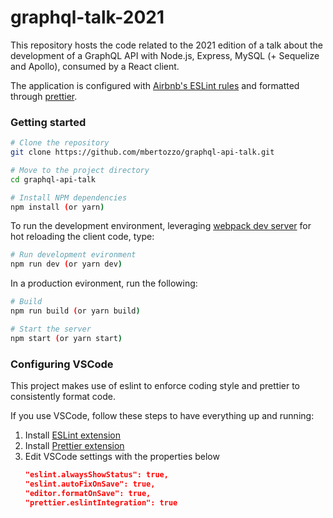 # graphql-talk-2021

This repository hosts the code related to the 2021 edition of a talk about the development of a GraphQL API with Node.js, Express, MySQL (+ Sequelize and Apollo), consumed by a React client.

The application is configured with [Airbnb's ESLint rules](https://github.com/airbnb/javascript) and formatted through [prettier](https://prettier.io/).

### Getting started

```bash
# Clone the repository
git clone https://github.com/mbertozzo/graphql-api-talk.git

# Move to the project directory
cd graphql-api-talk

# Install NPM dependencies
npm install (or yarn)
```

To run the development environment, leveraging [webpack dev server](https://webpack.js.org/configuration/dev-server/) for hot reloading the client code, type:

```bash
# Run development evironment
npm run dev (or yarn dev)
```

In a production evironment, run the following:

```bash
# Build
npm run build (or yarn build)

# Start the server
npm start (or yarn start)
```

### Configuring VSCode
This project makes use of eslint to enforce coding style and prettier to consistently format code.

If you use VSCode, follow these steps to have everything up and running:

1. Install [ESLint extension](https://marketplace.visualstudio.com/items?itemName=dbaeumer.vscode-eslint)
2. Install [Prettier extension](https://marketplace.visualstudio.com/items?itemName=esbenp.prettier-vscode)
3. Edit VSCode settings with the properties below
   ```json
   "eslint.alwaysShowStatus": true,
   "eslint.autoFixOnSave": true,
   "editor.formatOnSave": true,
   "prettier.eslintIntegration": true
   ```

